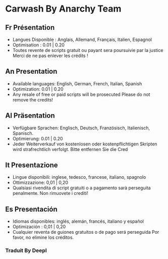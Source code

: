 # Carwash By Anarchy Team

## Fr Présentation 
- Langues Disponible : Anglais, Allemand, Français, Italien, Espagnol
- Optimisation : 0.01 | 0.20 
-  Toutes revente de scripts gratuit ou payant sera poursuivie par la justice 
Merci de ne pas enlever les crédits ! 

## An Presentation 
- Available languages: English, German, French, Italian, Spanish
- Optimization: 0.01 | 0.20 
- Any resale of free or paid scripts will be prosecuted 
Please do not remove the credits! 

## Al Präsentation 
- Verfügbare Sprachen: Englisch, Deutsch, Französisch, Italienisch, Spanisch.
- Optimierung: 0.01 | 0.20 
- Jeder Weiterverkauf von kostenlosen oder kostenpflichtigen Skripten wird strafrechtlich verfolgt. 
Bitte entfernen Sie die Cred

## It Presentazione 
- Lingue disponibili: inglese, tedesco, francese, italiano, spagnolo
- Ottimizzazione: 0,01 | 0,20 
- Qualsiasi rivendita di script gratuiti o a pagamento sarà perseguita penalmente. 
Non rimuovete i crediti! 

## Es Presentación 
- Idiomas disponibles: inglés, alemán, francés, italiano y español
- Optimización : 0,01 | 0,20 
- Cualquier reventa de guiones gratuitos o de pago será perseguida 
Por favor, no elimine los créditos. 

### Traduit By Deepl 
